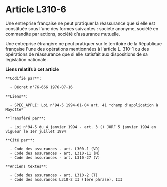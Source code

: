# Article L310-6

Une entreprise française ne peut pratiquer la réassurance que si elle est constituée sous l'une des formes suivantes :
société anonyme, société en commandite par actions, société d'assurance mutuelle.

Une entreprise étrangère ne peut pratiquer sur le territoire de la République française l'une des opérations mentionnées à
l'article L. 310-1 ou des opérations de réassurance que si elle satisfait aux dispositions de sa législation nationale.

**Liens relatifs à cet article**

	**Codifié par**:

	  - Décret n°76-666 1976-07-16

	**Liens**:

	  - SPEC_APPLI: Loi n°94-5 1994-01-04 art. 41 *champ d'application à Mayotte*

	**Transféré par**:

	  - Loi n°94-5 du 4 janvier 1994 - art. 3 () JORF 5 janvier 1994 en vigueur le 1er juillet 1994

	**Cité par**:

	  - Code des assurances - art. L300-1 (VD)
	  - Code des assurances - art. L310-11 (M)
	  - Code des assurances - art. L310-27 (V)

	**Anciens textes**:

	  - Code des assurances - art. L310-2 (T)
	  - Code des assurances L310-2 II (1ère phrase), III
